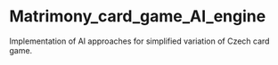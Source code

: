 # Matrimony_card_game_AI_engine
Implementation of AI approaches for simplified variation of Czech card game.
